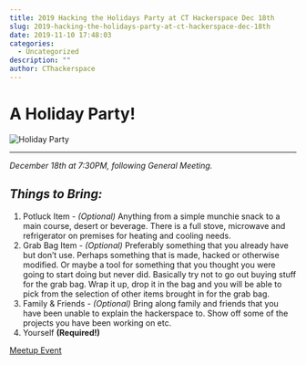 ```yaml
---
title: 2019 Hacking the Holidays Party at CT Hackerspace Dec 18th
slug: 2019-hacking-the-holidays-party-at-ct-hackerspace-dec-18th
date: 2019-11-10 17:48:03
categories:
  - Uncategorized
description: ""
author: CThackerspace
---
```


# A Holiday Party!

![Holiday Party](/uploads/2019/11/holiday_party_thumb-1024x572.jpg)

<hr />

_December 18th at 7:30PM, following General Meeting._

## _Things to Bring:_

1. Potluck Item - _(Optional)_ Anything from a simple munchie snack to a main course, desert or beverage. There is a full stove, microwave and refrigerator on premises for heating and cooling needs.
2. Grab Bag Item - _(Optional)_ Preferably something that you already have but don’t use. Perhaps something that is made, hacked or otherwise modified. Or maybe a tool for something that you thought you were going to start doing but never did. Basically try not to go out buying stuff for the grab bag. Wrap it up, drop it in the bag and you will be able to pick from the selection of other items brought in for the grab bag.
3. Family & Friends - _(Optional)_ Bring along family and friends that you have been unable to explain the hackerspace to. Show off some of the projects you have been working on etc.
4. Yourself **(Required!)**

[Meetup Event](https://www.meetup.com/CT-Hackerspace/events/266370470)
